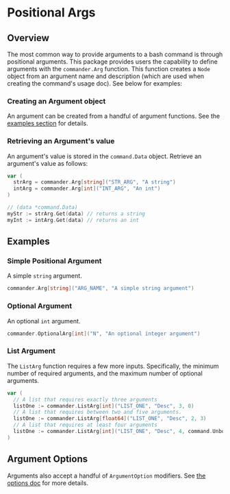 # Positional Args

## Overview

The most common way to provide arguments to a bash command is through positional arguments. This package provides users the capability to define arguments with the `commander.Arg` function. This function creates a `Node` object from an argument name and description (which are used when creating the command's usage doc). See below for examples:

### Creating an Argument object

An argument can be created from a handful of argument functions. See the [examples section](./args.md#examples) for details.

### Retrieving an Argument's value

An argument's value is stored in the `command.Data` object. Retrieve an argument's value as follows:

```go
var (
  strArg = commander.Arg[string]("STR_ARG", "A string")
  intArg = commander.Arg[int]("INT_ARG", "An int")
)

// (data *command.Data)
myStr := strArg.Get(data) // returns a string
myInt := intArg.Get(data) // returns an int
```

## Examples

### Simple Positional Argument

A simple `string` argument.

```go
commander.Arg[string]("ARG_NAME", "A simple string argument")
```

### Optional Argument

An optional `int` argument.

```go
commander.OptionalArg[int]("N", "An optional integer argument")
```

### List Argument

The `ListArg` function requires a few more inputs. Specifically, the minimum number of required arguments, and the maximum number of optional arguments.

```go
var (
  // A list that requires exactly three arguments
  listOne := commander.ListArg[int]("LIST_ONE", "Desc", 3, 0)
  // A list that requires between two and five arguments.
  listOne := commander.ListArg[float64]("LIST_ONE", "Desc", 2, 3)
  // A list that requires at least four arguments
  listOne := commander.ListArg[int]("LIST_ONE", "Desc", 4, command.UnboundedList)
)
```

## Argument Options

Arguments also accept a handful of `ArgumentOption` modifiers. See [the options doc](./options.md) for more details.
